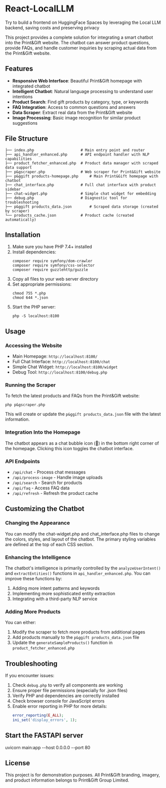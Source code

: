 # React-LocalLLM
Try to build a frontend on HuggingFace Spaces by leveraging the Local LLM backend, saving costs and preserving privacy


This project provides a complete solution for integrating a smart chatbot into the Print&Gift website. The chatbot can answer product questions, provide FAQs, and handle customer inquiries by scraping actual data from the Print&Gift website.

## Features

- **Responsive Web Interface**: Beautiful Print&Gift homepage with integrated chatbot
- **Intelligent Chatbot**: Natural language processing to understand user intentions
- **Product Search**: Find gift products by category, type, or keywords
- **FAQ Integration**: Access to common questions and answers
- **Data Scraper**: Extract real data from the Print&Gift website
- **Image Processing**: Basic image recognition for similar product suggestions

## File Structure

```
├── index.php                     # Main entry point and router
├── api_handler_enhanced.php      # API endpoint handler with NLP capabilities
├── product_fetcher_enhanced.php  # Product data manager with scraped data support
├── p&gscraper.php                # Web scraper for Print&Gift website
├── p&ggift products-homepage.php     # Main Print&Gift homepage with chatbot
├── chat_interface.php            # Full chat interface with product sidebar
├── chat-widget.php               # Simple chat widget for embedding
├── debug.php                     # Diagnostic tool for troubleshooting
├── p&ggift products_data.json        # Scraped data storage (created by scraper)
└── products_cache.json           # Product cache (created automatically)
```

## Installation

1. Make sure you have PHP 7.4+ installed
2. Install dependencies:
   ```
   composer require symfony/dom-crawler
   composer require symfony/css-selector
   composer require guzzlehttp/guzzle
   ```
3. Copy all files to your web server directory
4. Set appropriate permissions:
   ```
   chmod 755 *.php
   chmod 644 *.json
   ```
5. Start the PHP server:
   ```
   php -S localhost:8100
   ```

## Usage

### Accessing the Website

- Main Homepage: `http://localhost:8100/`
- Full Chat Interface: `http://localhost:8100/chat`
- Simple Chat Widget: `http://localhost:8100/widget`
- Debug Tool: `http://localhost:8100/debug.php`

### Running the Scraper

To fetch the latest products and FAQs from the Print&Gift website:

```
php p&gscraper.php
```

This will create or update the `p&ggift products_data.json` file with the latest information.

### Integration Into the Homepage

The chatbot appears as a chat bubble icon (💬) in the bottom right corner of the homepage. Clicking this icon toggles the chatbot interface.

### API Endpoints

- `/api/chat` - Process chat messages
- `/api/process-image` - Handle image uploads
- `/api/search` - Search for products
- `/api/faq` - Access FAQ data
- `/api/refresh` - Refresh the product cache

## Customizing the Chatbot

### Changing the Appearance

You can modify the chat-widget.php and chat_interface.php files to change the colors, styles, and layout of the chatbot. The primary styling variables are defined at the top of each CSS section.

### Enhancing the Intelligence

The chatbot's intelligence is primarily controlled by the `analyzeUserIntent()` and `extractEntities()` functions in `api_handler_enhanced.php`. You can improve these functions by:

1. Adding more intent patterns and keywords
2. Implementing more sophisticated entity extraction
3. Integrating with a third-party NLP service

### Adding More Products

You can either:

1. Modify the scraper to fetch more products from additional pages
2. Add products manually to the `p&ggift products_data.json` file
3. Update the `generateSampleProducts()` function in `product_fetcher_enhanced.php`



## Troubleshooting

If you encounter issues:

1. Check `debug.php` to verify all components are working
2. Ensure proper file permissions (especially for .json files)
3. Verify PHP and dependencies are correctly installed
4. Check browser console for JavaScript errors
5. Enable error reporting in PHP for more details:
   ```php
   error_reporting(E_ALL);
   ini_set('display_errors', 1);
   ```
## Start the FASTAPI server

uvicorn main:app --host 0.0.0.0 --port 80

## License

This project is for demonstration purposes. All Print&Gift branding, imagery, and product information belongs to Print&Gift Group Limited.
